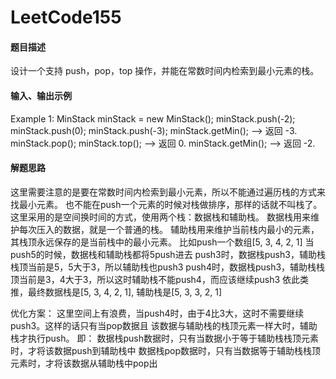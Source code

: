 # LeetCode155
#### 题目描述
设计一个支持 push，pop，top 操作，并能在常数时间内检索到最小元素的栈。
#### 输入、输出示例
Example 1:
MinStack minStack = new MinStack();
minStack.push(-2);
minStack.push(0);
minStack.push(-3);
minStack.getMin();   --> 返回 -3.
minStack.pop();
minStack.top();      --> 返回 0.
minStack.getMin();   --> 返回 -2.

#### 解题思路
这里需要注意的是要在常数时间内检索到最小元素，所以不能通过遍历栈的方式来找最小元素。
也不能在push一个元素的时候对栈做排序，那样的话就不叫栈了。
这里采用的是空间换时间的方式，使用两个栈：数据栈和辅助栈。
数据栈用来维护每次压入的数据，就是一个普通的栈。
辅助栈用来维护当前栈内最小的元素，其栈顶永远保存的是当前栈中的最小元素。
比如push一个数组[5, 3, 4, 2, 1]
当push5的时候，数据栈和辅助栈都将5push进去
push3时，数据栈push3，辅助栈栈顶当前是5，5大于3，所以辅助栈也push3
push4时，数据栈push3，辅助栈栈顶当前是3，4大于3，所以这时辅助栈不能push4，而应该继续push3
依此类推，最终数据栈是[5, 3, 4, 2, 1], 辅助栈是[5, 3, 3, 2, 1]

优化方案：
这里空间上有浪费，当push4时，由于4比3大，这时不需要继续push3。这样的话只有当pop数据且
该数据与辅助栈的栈顶元素一样大时，辅助栈才执行push。
即：
数据栈push数据时，只有当数据小于等于辅助栈栈顶元素时，才将该数据push到辅助栈中
数据栈pop数据时，只有当数据等于辅助栈栈顶元素时，才将该数据从辅助栈中pop出
